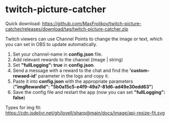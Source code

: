 # twitch-picture-catcher

Quick download: https://github.com/MaxFrolikov/twitch-picture-catcher/releases/download/tag/twitch-picture-catcher.zip

Twitch viewers can use Channel Points to change the image or text, which you can set in OBS to update automatically.

1. Set your channel-name in **config.json** file.
2. Add relevant rewards to the channel (image | string)
3. Set **"fullLogging": true** in **config.json**.
4. Send a message with a reward to the chat and find the **'custom-rewaed-id'** parameter in the logs and copy it.
5. Paste it into **config.json** with the appropriate parameters (**"imgRewardId": "5b0a15c5-e4f9-49a7-81d6-ad49e30edd63"**)
6. Save the config file and restart the app (now you can set **"fullLogging": false**)

Types for img fit: https://cdn.jsdelivr.net/gh/lovell/sharp@main/docs/image/api-resize-fit.svg
